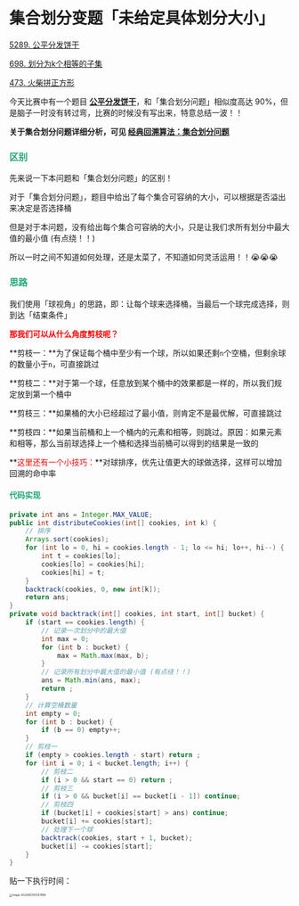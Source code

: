 # 集合划分变题「未给定具体划分大小」

[5289. 公平分发饼干](https://leetcode.cn/problems/fair-distribution-of-cookies/)

[698. 划分为k个相等的子集](https://leetcode-cn.com/problems/partition-to-k-equal-sum-subsets/)

[473. 火柴拼正方形](https://leetcode.cn/problems/matchsticks-to-square/)



今天比赛中有一个题目 **[公平分发饼干](https://leetcode.cn/problems/fair-distribution-of-cookies/)**，和「集合划分问题」相似度高达 90%，但是脑子一时没有转过弯，比赛的时候没有写出来，特意总结一波！！

**关于集合划分问题详细分析，可见 [经典回溯算法：集合划分问题](./经典回溯算法：集合划分问题.html)**

### <font color=#1FA774>区别</font>

先来说一下本问题和「集合划分问题」的区别！

对于「集合划分问题」，题目中给出了每个集合可容纳的大小，可以根据是否溢出来决定是否选择桶

但是对于本问题，没有给出每个集合可容纳的大小，只是让我们求所有划分中最大值的最小值 (有点绕！！)

所以一时之间不知道如何处理，还是太菜了，不知道如何灵活运用！！😭😭😭

### <font color=#1FA774>思路</font>

我们使用「球视角」的思路，即：让每个球来选择桶，当最后一个球完成选择，则到达「结束条件」

**<font color='red'>那我们可以从什么角度剪枝呢？</font>**

**剪枝一：**为了保证每个桶中至少有一个球，所以如果还剩`n`个空桶，但剩余球的数量小于`n`，可直接跳过

**剪枝二：**对于第一个球，任意放到某个桶中的效果都是一样的，所以我们规定放到第一个桶中

**剪枝三：**如果桶的大小已经超过了最小值，则肯定不是最优解，可直接跳过

**剪枝四：**如果当前桶和上一个桶内的元素和相等，则跳过。原因：如果元素和相等，那么当前球选择上一个桶和选择当前桶可以得到的结果是一致的

**<font color='red'>这里还有一个小技巧：</font>**对球排序，优先让值更大的球做选择，这样可以增加回溯的命中率

#### <font color=#1FA774>代码实现</font>

```java
private int ans = Integer.MAX_VALUE;
public int distributeCookies(int[] cookies, int k) {
    // 排序
    Arrays.sort(cookies);
    for (int lo = 0, hi = cookies.length - 1; lo <= hi; lo++, hi--) {
        int t = cookies[lo];
        cookies[lo] = cookies[hi];
        cookies[hi] = t;
    }
    backtrack(cookies, 0, new int[k]);
    return ans;
}
private void backtrack(int[] cookies, int start, int[] bucket) {
    if (start == cookies.length) {
        // 记录一次划分中的最大值
        int max = 0;
        for (int b : bucket) {
            max = Math.max(max, b);
        }
        // 记录所有划分中最大值的最小值 (有点绕！！)
        ans = Math.min(ans, max);
        return ;
    }
    // 计算空桶数量
    int empty = 0;
    for (int b : bucket) {
        if (b == 0) empty++;
    }
    // 剪枝一
    if (empty > cookies.length - start) return ;
    for (int i = 0; i < bucket.length; i++) {
        // 剪枝二
        if (i > 0 && start == 0) return ;
        // 剪枝三
        if (i > 0 && bucket[i] == bucket[i - 1]) continue;
        // 剪枝四
        if (bucket[i] + cookies[start] > ans) continue;
        bucket[i] += cookies[start];
        // 处理下一个球
        backtrack(cookies, start + 1, bucket);
        bucket[i] -= cookies[start];
    }
}
```

贴一下执行时间：

<img src="https://cdn.jsdelivr.net/gh/LFool/image-hosting@master/20220612/16125816550215785xuOq0image-20220612161257688.png" alt="image-20220612161257688" style="zoom: 33%;" />